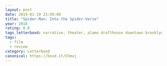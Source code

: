 ```yaml
---
layout: post 
date: 2019-01-19 23:59:00
title: "Spider-Man: Into the Spider-Verse"
year: 2018
rating: 0.8
tags_letterboxd: narrative, theater, alamo drafthouse downtown brooklyn, NYC, animation
tags:
  - film
  - review
category: Letterboxd
canonical: https://boxd.it/Chmuj
---
```

